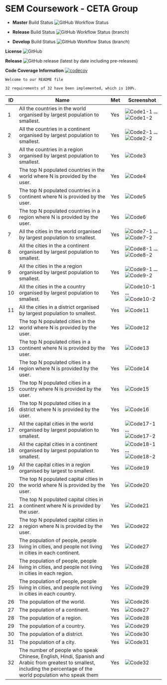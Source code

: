 # SEM Coursework - CETA Group

* __Master__ Build Status ![GitHub Workflow Status](https://img.shields.io/github/workflow/status/40440665/SEM_CW/master-workflow)

* __Release__ Build Status ![GitHub Workflow Status (branch)](https://img.shields.io/github/workflow/status/40440665/SEM_CW/master-workflow/release?style=flat-square)

* __Develop__ Build Status ![GitHub Workflow Status (branch)](https://img.shields.io/github/workflow/status/40440665/SEM_CW/master-workflow/develop?style=flat-square)

__License__ ![GitHub](https://img.shields.io/github/license/40440665/SEM_CW?style=plastic)

__Release__ ![GitHub release (latest by date including pre-releases)](https://img.shields.io/github/v/release/40440665/SEM_CW?include_prereleases)

__Code Coverage Information__ [![codecov](https://codecov.io/gh/40440665/SEM_CW/branch/master/graph/badge.svg?token=LHT5MFI2OP)](https://codecov.io/gh/40440665/SEM_CW)

```
Welcome to our README file
```



```
32 requirements of 32 have been implemented, which is 100%.
```


| ID    | Name | Met  | Screenshot |
|-------|------|------|------------|
| 1     | All the countries in the world organised by largest population to smallest. | Yes | ![Code1-1](https://github.com/40440665/SEM_CW/blob/feature/language-reports/screenshots/1-1.png) __...__ ![Code1-2](https://github.com/40440665/SEM_CW/blob/feature/language-reports/screenshots/1-2.png) |
| 2     | All the countries in a continent organised by largest population to smallest. | Yes |![Code2-1](https://github.com/40440665/SEM_CW/blob/feature/language-reports/screenshots/2-1.png) __...__ ![Code2-2](https://github.com/40440665/SEM_CW/blob/feature/language-reports/screenshots/2-2.png)|
| 3     | All the countries in a region organised by largest population to smallest. | Yes |![Code3](https://github.com/40440665/SEM_CW/blob/feature/language-reports/screenshots/3.png)|
| 4     | The top N populated countries in the world where N is provided by the user. | Yes |![Code4](https://github.com/40440665/SEM_CW/blob/feature/language-reports/screenshots/4.png)|
| 5     | The top N populated countries in a continent where N is provided by the user. | Yes |![Code5](https://github.com/40440665/SEM_CW/blob/feature/language-reports/screenshots/5.png)|
| 6     | The top N populated countries in a region where N is provided by the user. | Yes |![Code6](https://github.com/40440665/SEM_CW/blob/feature/language-reports/screenshots/6.png)|
| 7     | All the cities in the world organised by largest population to smallest. | Yes |![Code7-1](https://github.com/40440665/SEM_CW/blob/feature/language-reports/screenshots/7-1.png) __...__ ![Code7-2](https://github.com/40440665/SEM_CW/blob/feature/language-reports/screenshots/7-2.png)|
| 8     | All the cities in the a continent organised by largest population to smallest. | Yes |![Code8-1](https://github.com/40440665/SEM_CW/blob/feature/language-reports/screenshots/8-1.png) __...__ ![Code8-2](https://github.com/40440665/SEM_CW/blob/feature/language-reports/screenshots/8-2.png)|
| 9     | All the cities in the a region organised by largest population to smallest. | Yes |![Code9-1](https://github.com/40440665/SEM_CW/blob/feature/language-reports/screenshots/9-1.png) __...__ ![Code9-2](https://github.com/40440665/SEM_CW/blob/feature/language-reports/screenshots/9-2.png)|
| 10    | All the cities in the a country organised by largest population to smallest. | Yes |![Code10-1](https://github.com/40440665/SEM_CW/blob/feature/language-reports/screenshots/10-1.png) __...__ ![Code10-2](https://github.com/40440665/SEM_CW/blob/feature/language-reports/screenshots/10-2.png)|
| 11    | All the cities in a district organised by largest population to smallest. | Yes |![Code11](https://github.com/40440665/SEM_CW/blob/feature/language-reports/screenshots/11.png)|
| 12    | The top N populated cities in the world where N is provided by the user. | Yes |![Code12](https://github.com/40440665/SEM_CW/blob/feature/language-reports/screenshots/12.png)|
| 13    | The top N populated cities in a continent where N is provided by the user. | Yes |![Code13](https://github.com/40440665/SEM_CW/blob/feature/language-reports/screenshots/13.png)|
| 14    | The top N populated cities in a region where N is provided by the user. | Yes |![Code14](https://github.com/40440665/SEM_CW/blob/feature/language-reports/screenshots/14.png)|
| 15    | The top N populated cities in a country where N is provided by the user. | Yes |![Code15](https://github.com/40440665/SEM_CW/blob/feature/language-reports/screenshots/15.png)|
| 16    | The top N populated cities in a district where N is provided by the user. | Yes |![Code16](https://github.com/40440665/SEM_CW/blob/feature/language-reports/screenshots/16.png)|
| 17    | All the capital cities in the world organised by largest population to smallest. | Yes |![Code17-1](https://github.com/40440665/SEM_CW/blob/feature/language-reports/screenshots/17-1.png) __...__ ![Code17-2](https://github.com/40440665/SEM_CW/blob/feature/language-reports/screenshots/17-2.png)|
| 18    | All the capital cities in a continent organised by largest population to smallest. | Yes |![Code18-1](https://github.com/40440665/SEM_CW/blob/feature/language-reports/screenshots/18-1.png) __...__ ![Code18-2](https://github.com/40440665/SEM_CW/blob/feature/language-reports/screenshots/18-2.png)|
| 19    | All the capital cities in a region organised by largest to smallest. | Yes |![Code19](https://github.com/40440665/SEM_CW/blob/feature/language-reports/screenshots/19.png)|
| 20    | The top N populated capital cities in the world where N is provided by the user. | Yes |![Code20](https://github.com/40440665/SEM_CW/blob/feature/language-reports/screenshots/20.png)|
| 21    | The top N populated capital cities in a continent where N is provided by the user. | Yes |![Code21](https://github.com/40440665/SEM_CW/blob/feature/language-reports/screenshots/21.png)|
| 22    | The top N populated capital cities in a region where N is provided by the user. | Yes |![Code22](https://github.com/40440665/SEM_CW/blob/feature/language-reports/screenshots/22.png)|
| 23    | The population of people, people living in cities, and people not living in cities in each continent. | Yes |![Code27](https://github.com/40440665/SEM_CW/blob/feature/language-reports/screenshots/27.png)|
| 24    | The population of people, people living in cities, and people not living in cities in each region. | Yes |![Code28](https://github.com/40440665/SEM_CW/blob/feature/language-reports/screenshots/28.png)|
| 25    | The population of people, people living in cities, and people not living in cities in each country. | Yes |![Code29](https://github.com/40440665/SEM_CW/blob/feature/language-reports/screenshots/29.png)|
| 26    | The population of the world. | Yes |![Code26](https://github.com/40440665/SEM_CW/blob/feature/language-reports/screenshots/26.png)|
| 27    | The population of a continent. | Yes |![Code27](https://github.com/40440665/SEM_CW/blob/feature/language-reports/screenshots/27.png)|
| 28    | The population of a region. | Yes |![Code28](https://github.com/40440665/SEM_CW/blob/feature/language-reports/screenshots/28.png)|
| 29    | The population of a country. | Yes |![Code29](https://github.com/40440665/SEM_CW/blob/feature/language-reports/screenshots/29.png)|
| 30    | The population of a district. | Yes |![Code30](https://github.com/40440665/SEM_CW/blob/feature/language-reports/screenshots/30.png)|
| 31    | The population of a city. | Yes |![Code31](https://github.com/40440665/SEM_CW/blob/feature/language-reports/screenshots/31.png)|
| 32    | The number of people who speak Chinese, English, Hindi, Spanish and Arabic from greatest to smallest, including the percentage of the world population who speak them | Yes |![Code32](https://github.com/40440665/SEM_CW/blob/feature/language-reports/screenshots/32.png)|
